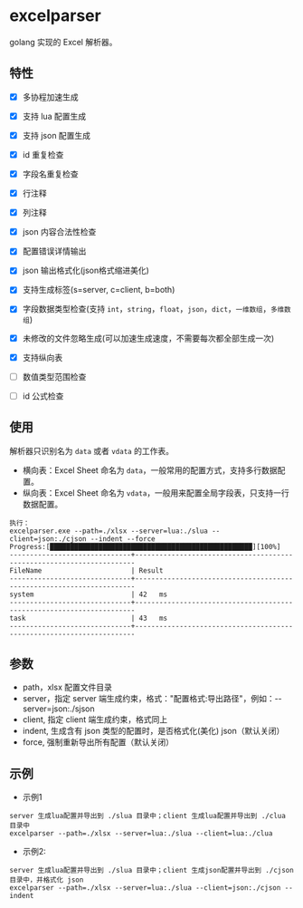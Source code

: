 # excelparser
golang 实现的 Excel 解析器。

## 特性
- [x] 多协程加速生成
- [x] 支持 lua 配置生成
- [x] 支持 json 配置生成
- [x] id 重复检查
- [x] 字段名重复检查
- [x] 行注释
- [x] 列注释
- [x] json 内容合法性检查
- [x] 配置错误详情输出
- [x] json 输出格式化(json格式缩进美化)
- [x] 支持生成标签(s=server, c=client, b=both)
- [x] 字段数据类型检查(支持 `int`，`string`，`float`，`json`，`dict`，`一维数组`，`多维数组`)
- [x] 未修改的文件忽略生成(可以加速生成速度，不需要每次都全部生成一次)
- [x] 支持纵向表
- [ ] 数值类型范围检查
- [ ] id 公式检查


## 使用
解析器只识别名为 `data` 或者 `vdata` 的工作表。

- 横向表：Excel Sheet 命名为 `data`，一般常用的配置方式，支持多行数据配置。
- 纵向表：Excel Sheet 命名为 `vdata`，一般用来配置全局字段表，只支持一行数据配置。

```
执行：
excelparser.exe --path=./xlsx --server=lua:./slua --client=json:./cjson --indent --force
Progress:[██████████████████████████████████████████████████][100%]
------------------------------+----------------------------------------------------------------------
FileName                      | Result
------------------------------+----------------------------------------------------------------------
system                        | 42   ms
------------------------------+----------------------------------------------------------------------
task                          | 43   ms
------------------------------+----------------------------------------------------------------------
```

## 参数
- path，xlsx 配置文件目录
- server，指定 server 端生成约束，格式："配置格式:导出路径"，例如：--server=json:./sjson
- client, 指定 client 端生成约束，格式同上
- indent, 生成含有 json 类型的配置时，是否格式化(美化) json（默认关闭）
- force, 强制重新导出所有配置（默认关闭）

## 示例

- 示例1
```
server 生成lua配置并导出到 ./slua 目录中；client 生成lua配置并导出到 ./clua 目录中
excelparser --path=./xlsx --server=lua:./slua --client=lua:./clua
```

- 示例2:
```
server 生成lua配置并导出到 ./slua 目录中；client 生成json配置并导出到 ./cjson 目录中，并格式化 json
excelparser --path=./xlsx --server=lua:./slua --client=json:./cjson --indent
```
